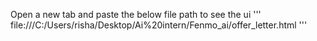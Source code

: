 Open a new tab and paste the below file path to see the ui
'''
file:///C:/Users/risha/Desktop/Ai%20intern/Fenmo_ai/offer_letter.html
'''
